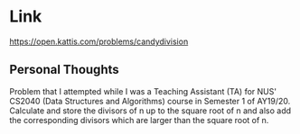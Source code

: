 # Link

https://open.kattis.com/problems/candydivision

## Personal Thoughts

Problem that I attempted while I was a Teaching Assistant (TA) for NUS' CS2040 (Data Structures and Algorithms) course in Semester 1 of AY19/20.
Calculate and store the divisors of n up to the square root of n and also add the corresponding divisors which are larger than the square root
of n.

